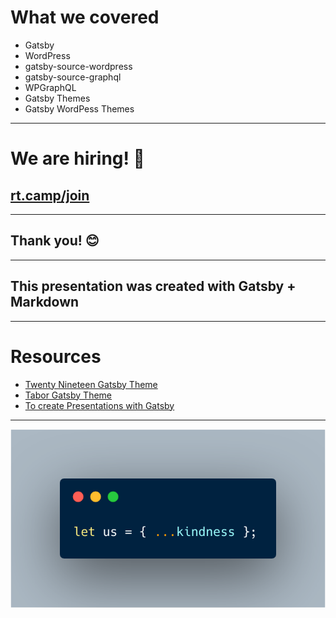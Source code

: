 # What we covered

- Gatsby
- WordPress
- gatsby-source-wordpress
- gatsby-source-graphql
- WPGraphQL
- Gatsby Themes
- Gatsby WordPess Themes

---

# We are hiring! 🤗

## [rt.camp/join](https://rt.camp/join)

---

## Thank you! 😊

---

## This presentation was created with Gatsby + Markdown

---

# Resources

- [Twenty Nineteen Gatsby Theme](https://github.com/zgordon/twentynineteen-gatsby-theme)
- [Tabor Gatsby Theme](https://github.com/zgordon/tabor-gatsby-theme)
- [To create Presentations with Gatsby](https://github.com/fabe/gatsby-starter-deck)

---

![carbon](./carbon.png)